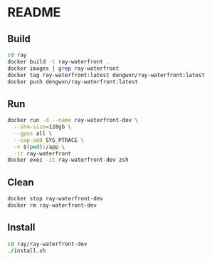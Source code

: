 # README

## Build
```bash
cd ray
docker build -t ray-waterfront .
docker images | grep ray-waterfront
docker tag ray-waterfront:latest dengwxn/ray-waterfront:latest
docker push dengwxn/ray-waterfront:latest
```

## Run
```bash
docker run -d --name ray-waterfront-dev \
  --shm-size=128gb \
  --gpus all \
  --cap-add SYS_PTRACE \
  -v $(pwd):/app \
  -it ray-waterfront
docker exec -it ray-waterfront-dev zsh
```

## Clean
```bash
docker stop ray-waterfront-dev
docker rm ray-waterfront-dev
```

## Install
```bash
cd ray/ray-waterfront-dev
./install.sh
```
